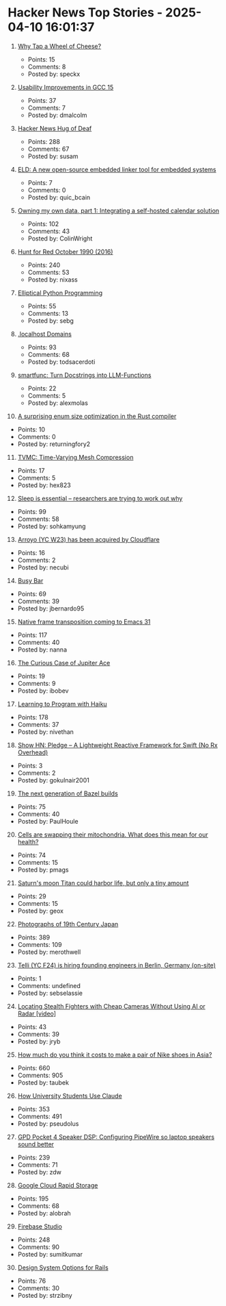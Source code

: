 # Hacker News Top Stories - 2025-04-10 16:01:37

1. [Why Tap a Wheel of Cheese?](https://www.cheeseprofessor.com/blog/cheese-wheel-tapping)
   - Points: 15
   - Comments: 8
   - Posted by: speckx

2. [Usability Improvements in GCC 15](https://developers.redhat.com/articles/2025/04/10/6-usability-improvements-gcc-15)
   - Points: 37
   - Comments: 7
   - Posted by: dmalcolm

3. [Hacker News Hug of Deaf](https://susam.net/hn-bell.html)
   - Points: 288
   - Comments: 67
   - Posted by: susam

4. [ELD: A new open-source embedded linker tool for embedded systems](https://www.qualcomm.com/developer/blog/2025/04/eld-new-open-source-embedded-linker-tool-for-embedded-systems)
   - Points: 7
   - Comments: 0
   - Posted by: quic_bcain

5. [Owning my own data, part 1: Integrating a self-hosted calendar solution](https://emilygorcenski.com/post/owning-my-own-data-part-1-integrating-a-self-hosted-calendar-solution/)
   - Points: 102
   - Comments: 43
   - Posted by: ColinWright

6. [Hunt for Red October 1990 (2016)](http://www.modelshipsinthecinema.com/2016/12/hunt-for-red-october-1990.html)
   - Points: 240
   - Comments: 53
   - Posted by: nixass

7. [Elliptical Python Programming](https://susam.net/elliptical-python-programming.html)
   - Points: 55
   - Comments: 13
   - Posted by: sebg

8. [.localhost Domains](https://inclouds.space/localhost-domains)
   - Points: 93
   - Comments: 68
   - Posted by: todsacerdoti

9. [smartfunc: Turn Docstrings into LLM-Functions](https://github.com/koaning/smartfunc)
   - Points: 22
   - Comments: 5
   - Posted by: alexmolas

10. [A surprising enum size optimization in the Rust compiler](https://jpfennell.com/posts/enum-type-size/)
   - Points: 10
   - Comments: 0
   - Posted by: returningfory2

11. [TVMC: Time-Varying Mesh Compression](https://github.com/SINRG-Lab/TVMC)
   - Points: 17
   - Comments: 5
   - Posted by: hex823

12. [Sleep is essential – researchers are trying to work out why](https://www.nature.com/articles/d41586-025-00964-w)
   - Points: 99
   - Comments: 58
   - Posted by: sohkamyung

13. [Arroyo (YC W23) has been acquired by Cloudflare](https://www.arroyo.dev/blog/arroyo-is-joining-cloudflare)
   - Points: 16
   - Comments: 2
   - Posted by: necubi

14. [Busy Bar](https://busy.bar)
   - Points: 69
   - Comments: 39
   - Posted by: jbernardo95

15. [Native frame transposition coming to Emacs 31](https://p.bauherren.ovh/blog/tech/new_window_cmds)
   - Points: 117
   - Comments: 40
   - Posted by: nanna

16. [The Curious Case of Jupiter Ace](https://nemanjatrifunovic.substack.com/p/the-curious-case-of-jupiter-ace)
   - Points: 19
   - Comments: 9
   - Posted by: ibobev

17. [Learning to Program with Haiku](https://www.haiku-os.org/development/learning_to_program_with_haiku)
   - Points: 178
   - Comments: 37
   - Posted by: nivethan

18. [Show HN: Pledge – A Lightweight Reactive Framework for Swift (No Rx Overhead)](https://github.com/gokulnair2001/Pledge)
   - Points: 3
   - Comments: 2
   - Posted by: gokulnair2001

19. [The next generation of Bazel builds](https://blogsystem5.substack.com/p/bazel-next-generation)
   - Points: 75
   - Comments: 40
   - Posted by: PaulHoule

20. [Cells are swapping their mitochondria. What does this mean for our health?](https://www.nature.com/articles/d41586-025-01064-5)
   - Points: 74
   - Comments: 15
   - Posted by: pmags

21. [Saturn's moon Titan could harbor life, but only a tiny amount](https://news.arizona.edu/news/saturns-moon-titan-could-harbor-life-only-tiny-amount-study-finds)
   - Points: 29
   - Comments: 15
   - Posted by: geox

22. [Photographs of 19th Century Japan](https://cosmographia.substack.com/p/photographs-of-old-japan)
   - Points: 389
   - Comments: 109
   - Posted by: merothwell

23. [Telli (YC F24) is hiring founding engineers in Berlin, Germany (on-site)](http://hi.telli.com/eng)
   - Points: 1
   - Comments: undefined
   - Posted by: sebselassie

24. [Locating Stealth Fighters with Cheap Cameras Without Using AI or Radar [video]](https://www.youtube.com/watch?v=m-b51C82-UE)
   - Points: 43
   - Comments: 39
   - Posted by: jryb

25. [How much do you think it costs to make a pair of Nike shoes in Asia?](https://twitter.com/dieworkwear/status/1909741170953273353)
   - Points: 660
   - Comments: 905
   - Posted by: taubek

26. [How University Students Use Claude](https://www.anthropic.com/news/anthropic-education-report-how-university-students-use-claude)
   - Points: 353
   - Comments: 491
   - Posted by: pseudolus

27. [GPD Pocket 4 Speaker DSP: Configuring PipeWire so laptop speakers sound better](https://kittenlabs.de/blog/2025/04/06/gpd-pocket-4-speaker-dsp/)
   - Points: 239
   - Comments: 71
   - Posted by: zdw

28. [Google Cloud Rapid Storage](https://cloud.google.com/blog/products/compute/whats-new-with-ai-hypercomputer)
   - Points: 195
   - Comments: 68
   - Posted by: alobrah

29. [Firebase Studio](https://firebase.studio)
   - Points: 248
   - Comments: 90
   - Posted by: sumitkumar

30. [Design System Options for Rails](https://businessclasskit.com/blog/design-system-options-for-rails)
   - Points: 76
   - Comments: 30
   - Posted by: strzibny

